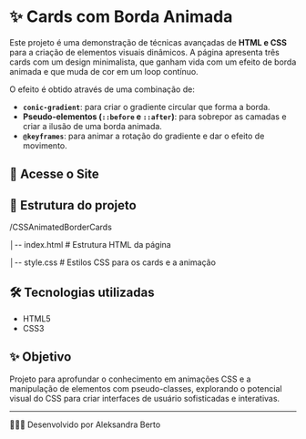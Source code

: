 # ✨ Cards com Borda Animada

Este projeto é uma demonstração de técnicas avançadas de **HTML e CSS** para a criação de elementos visuais dinâmicos. A página apresenta três cards com um design minimalista, que ganham vida com um efeito de borda animada e que muda de cor em um loop contínuo.

O efeito é obtido através de uma combinação de:
* **`conic-gradient`**: para criar o gradiente circular que forma a borda.
* **Pseudo-elementos (`::before` e `::after`)**: para sobrepor as camadas e criar a ilusão de uma borda animada.
* **`@keyframes`**: para animar a rotação do gradiente e dar o efeito de movimento.

## 🚀 Acesse o Site



## 📂 Estrutura do projeto
/CSSAnimatedBorderCards

│-- index.html # Estrutura HTML da página

│-- style.css # Estilos CSS para os cards e a animação

## 🛠️ Tecnologias utilizadas
- HTML5
- CSS3

## ✨ Objetivo
Projeto para aprofundar o conhecimento em animações CSS e a manipulação de elementos com pseudo-classes, explorando o potencial visual do CSS para criar interfaces de usuário sofisticadas e interativas.

---

👩🏽‍💻 Desenvolvido por Aleksandra Berto
